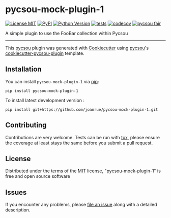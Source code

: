 # pycsou-mock-plugin-1

[![License MIT](https://img.shields.io/pypi/l/pycsou-mock-plugin-1.svg?color=green)](https://github.com/joanrue/pycsou-mock-plugin-1/raw/main/LICENSE)
[![PyPI](https://img.shields.io/pypi/v/pycsou-mock-plugin-1.svg?color=green)](https://pypi.org/project/pycsou-mock-plugin-1)
[![Python Version](https://img.shields.io/pypi/pyversions/pycsou-mock-plugin-1.svg?color=green)](https://python.org)
[![tests](https://github.com/joanrue/pycsou-mock-plugin-1/workflows/tests/badge.svg)](https://github.com/joanrue/pycsou-mock-plugin-1/actions)
[![codecov](https://codecov.io/gh/joanrue/pycsou-mock-plugin-1/branch/main/graph/badge.svg)](https://codecov.io/gh/joanrue/pycsou-mock-plugin-1)
[![pycsou fair](https://img.shields.io/endpoint?url=https://api.pycsou-fair.org/shields/pycsou-mock-plugin-1)](https://pycsou-fair.org/plugins/pycsou-mock-plugin-1)

A simple plugin to use the FooBar collection within Pycsou

----------------------------------

This [pycsou] plugin was generated with [Cookiecutter] using [pycsou]'s [cookiecutter-pycsou-plugin] template.

<!--
Don't miss the full getting started guide to set up your new package:
https://github.com/matthieumeo/cookiecutter-pycsou-plugin#getting-started

and review the pycsou docs for plugin developers:
https://www.pycsou-fair.org/plugins
-->

## Installation

You can install `pycsou-mock-plugin-1` via [pip]:

    pip install pycsou-mock-plugin-1



To install latest development version :

    pip install git+https://github.com/joanrue/pycsou-mock-plugin-1.git


## Contributing

Contributions are very welcome. Tests can be run with [tox], please ensure
the coverage at least stays the same before you submit a pull request.

## License

Distributed under the terms of the [MIT] license,
"pycsou-mock-plugin-1" is free and open source software

## Issues

If you encounter any problems, please [file an issue] along with a detailed description.

[pycsou]: https://github.com/matthieumeo/pycsou
[Cookiecutter]: https://github.com/audreyr/cookiecutter
[MIT]: http://opensource.org/licenses/MIT
[BSD-3]: http://opensource.org/licenses/BSD-3-Clause
[GNU GPL v3.0]: http://www.gnu.org/licenses/gpl-3.0.txt
[GNU LGPL v3.0]: http://www.gnu.org/licenses/lgpl-3.0.txt
[Apache Software License 2.0]: http://www.apache.org/licenses/LICENSE-2.0
[Mozilla Public License 2.0]: https://www.mozilla.org/media/MPL/2.0/index.txt
[cookiecutter-pycsou-plugin]: https://github.com/matthieumeo/cookiecutter-pycsou-plugin

[file an issue]: https://github.com/joanrue/pycsou-mock-plugin-1/issues

[tox]: https://tox.readthedocs.io/en/latest/
[pip]: https://pypi.org/project/pip/
[PyPI]: https://pypi.org/
